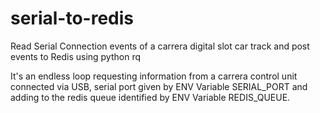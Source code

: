 # serial-to-redis
Read Serial Connection events of a carrera digital slot car track and post events to Redis using python rq

It's an endless loop requesting information from a carrera control unit connected via USB, serial port given by ENV Variable SERIAL_PORT and adding to the redis queue identified by ENV Variable REDIS_QUEUE.
